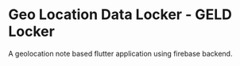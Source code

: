 # Geo Location Data Locker - GELD Locker

A geolocation note based flutter application using firebase backend.
 

